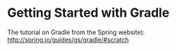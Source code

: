 Getting Started with Gradle
===========================

The tutorial on Gradle from the Spring website):
http://spring.io/guides/gs/gradle/#scratch
